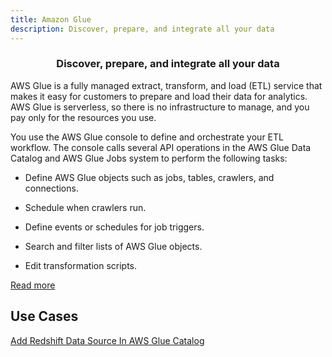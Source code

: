 ```yaml
---
title: Amazon Glue
description: Discover, prepare, and integrate all your data
---
```


<div><h3 align="center">Discover, prepare, and integrate all your data</h3></div>

AWS Glue is a fully managed extract, transform, and load (ETL) service that makes it easy for customers to prepare and load their data for analytics. AWS Glue is serverless, so there is no infrastructure to manage, and you pay only for the resources you use.

You use the AWS Glue console to define and orchestrate your ETL workflow. The console calls several API operations in the AWS Glue Data Catalog and AWS Glue Jobs system to perform the following tasks:

* Define AWS Glue objects such as jobs, tables, crawlers, and connections.

* Schedule when crawlers run.

* Define events or schedules for job triggers.

* Search and filter lists of AWS Glue objects.

* Edit transformation scripts.     

[Read more](https://docs.aws.amazon.com/glue/latest/dg/components-overview.html)
## Use Cases

[Add Redshift Data Source In AWS Glue Catalog](https://youtu.be/c7_1POi3KRc)